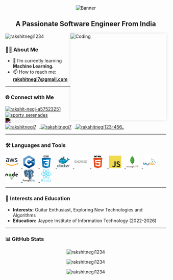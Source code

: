 <!-- Replace the image URL below with your actual banner image URL -->
<p align="center">
  <img src="https://github.com/rakshitnegi1234/rakshitnegi1234/blob/main/Blue%20Yellow%20Futuristic%20Virtual%20Technology%20Blog%20Banner%20(1).png?raw=true" alt="Banner" width="600px">
</p>

<h2 align="center">A Passionate Software Engineer From India</h2>

<img align="right" alt="Coding" width="300" height="270" src="https://media.giphy.com/media/qgQUggAC3Pfv687qPC/giphy.gif" style="box-shadow: 0px 0px 10px rgba(0, 0, 0, 0.1);">

<p align="left">
  <img src="https://komarev.com/ghpvc/?username=rakshitnegi1234&label=Profile%20views&color=0e75b6&style=flat" alt="rakshitnegi1234" />
</p>

### 👨‍💻 About Me

- 🌱 I’m currently learning **Machine Learning.**
- 📫 How to reach me: **rakshitnegi7@gmail.com**


---

### 🌐 Connect with Me

<p align="left">
  <a href="https://linkedin.com/in/rakshit-negi-a57523251" target="blank">
    <img align="center" src="https://raw.githubusercontent.com/rahuldkjain/github-profile-readme-generator/master/src/images/icons/Social/linked-in-alt.svg" alt="rakshit-negi-a57523251" height="30" width="40" style="margin-right: 10px;" />
  </a>
  <a href="https://instagram.com/sporty_serenades" target="blank">
    <img align="center" src="https://raw.githubusercontent.com/rahuldkjain/github-profile-readme-generator/master/src/images/icons/Social/instagram.svg" alt="sporty_serenades" height="30" width="40" style="margin-right: 10px;" />
  </a>
  <a href="https://www.codechef.com/users/rakshitnegi7" target="blank">
    <img align="center" src="https://cdn.jsdelivr.net/npm/simple-icons@3.1.0/icons/codechef.svg" alt="rakshitnegi7" height="30" width="40" style="filter: invert(100%); margin-right: 10px;" />
  </a>
  <a href="https://www.hackerrank.com/rakshitnegi7" target="blank">
    <img align="center" src="https://raw.githubusercontent.com/rahuldkjain/github-profile-readme-generator/master/src/images/icons/Social/hackerrank.svg" alt="rakshitnegi7" height="30" width="40" style="margin-right: 10px;" />
  </a>
  <a href="https://codeforces.com/profile/rakshitnegi7" target="blank">
    <img align="center" src="https://raw.githubusercontent.com/rahuldkjain/github-profile-readme-generator/master/src/images/icons/Social/codeforces.svg" alt="rakshitnegi7" height="30" width="40" style="margin-right: 10px;" />
  </a>
  <a href="https://www.leetcode.com/rakshitnegi123-456_" target="blank">
    <img align="center" src="https://raw.githubusercontent.com/rahuldkjain/github-profile-readme-generator/master/src/images/icons/Social/leet-code.svg" alt="rakshitnegi123-456_" height="30" width="40" style="margin-right: 10px;" />
  </a>
</p>

---

### 🛠️ Languages and Tools

<p align="left">
  <a href="https://aws.amazon.com" target="_blank" rel="noreferrer">
    <img src="https://raw.githubusercontent.com/devicons/devicon/master/icons/amazonwebservices/amazonwebservices-original-wordmark.svg" alt="aws" width="40" height="40" style="margin-right: 10px;"/>
  </a>
  <a href="https://www.w3schools.com/cpp/" target="_blank" rel="noreferrer">
    <img src="https://raw.githubusercontent.com/devicons/devicon/master/icons/cplusplus/cplusplus-original.svg" alt="cplusplus" width="40" height="40" style="margin-right: 10px;"/>
  </a>
  <a href="https://www.w3schools.com/css/" target="_blank" rel="noreferrer">
    <img src="https://raw.githubusercontent.com/devicons/devicon/master/icons/css3/css3-original-wordmark.svg" alt="css3" width="40" height="40" style="margin-right: 10px;"/>
  </a>
  <a href="https://www.docker.com/" target="_blank" rel="noreferrer">
    <img src="https://raw.githubusercontent.com/devicons/devicon/master/icons/docker/docker-original-wordmark.svg" alt="docker" width="40" height="40" style="margin-right: 10px;"/>
  </a>
  <a href="https://expressjs.com" target="_blank" rel="noreferrer">
    <img src="https://raw.githubusercontent.com/devicons/devicon/master/icons/express/express-original-wordmark.svg" alt="express" width="40" height="40" style="margin-right: 10px;"/>
  </a>
  <a href="https://www.w3.org/html/" target="_blank" rel="noreferrer">
    <img src="https://raw.githubusercontent.com/devicons/devicon/master/icons/html5/html5-original-wordmark.svg" alt="html5" width="40" height="40" style="margin-right: 10px;"/>
  </a>
  <a href="https://developer.mozilla.org/en-US/docs/Web/JavaScript" target="_blank" rel="noreferrer">
    <img src="https://raw.githubusercontent.com/devicons/devicon/master/icons/javascript/javascript-original.svg" alt="javascript" width="40" height="40" style="margin-right: 10px;"/>
  </a>
  <a href="https://www.mongodb.com/" target="_blank" rel="noreferrer">
    <img src="https://raw.githubusercontent.com/devicons/devicon/master/icons/mongodb/mongodb-original-wordmark.svg" alt="mongodb" width="40" height="40" style="margin-right: 10px;"/>
  </a>
  <a href="https://www.mysql.com/" target="_blank" rel="noreferrer">
    <img src="https://raw.githubusercontent.com/devicons/devicon/master/icons/mysql/mysql-original-wordmark.svg" alt="mysql" width="40" height="40" style="margin-right: 10px;"/>
  </a>
  <a href="https://nodejs.org" target="_blank" rel="noreferrer">
    <img src="https://raw.githubusercontent.com/devicons/devicon/master/icons/nodejs/nodejs-original-wordmark.svg" alt="nodejs" width="40" height="40" style="margin-right: 10px;"/>
  </a>
  <a href="https://www.postgresql.org" target="_blank" rel="noreferrer">
    <img src="https://raw.githubusercontent.com/devicons/devicon/master/icons/postgresql/postgresql-original-wordmark.svg" alt="postgresql" width="40" height="40" style="margin-right: 10px;"/>
  </a>
  <a href="https://reactjs.org/" target="_blank" rel="noreferrer">
    <img src="https://raw.githubusercontent.com/devicons/devicon/master/icons/react/react-original-wordmark.svg" alt="react" width="40" height="40" style="margin-right: 10px;"/>
  </a>
</p>

---

### 🌟 Interests and Education

- **Interests:** Guitar Enthusiast, Exploring New Technologies and Algorithms
- **Education:** Jaypee Institute of Information Technology (2022-2026)

---

### 📊 GitHub Stats

<p align="center">
  <img src="https://github-readme-stats.vercel.app/api/top-langs/?username=rakshitnegi1234&layout=compact&theme=blue-green" alt="rakshitnegi1234" />
</p>

<p align="center">
  <img src="https://github-readme-stats.vercel.app/api?username=rakshitnegi1234&show_icons=true&theme=blue-green" alt="rakshitnegi1234" />
</p>

<p align="center">
  <img src="https://github-readme-streak-stats.herokuapp.com/?user=rakshitnegi1234&theme=blue-red" alt="rakshitnegi1234" />
</p>
